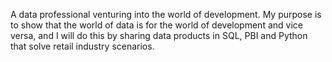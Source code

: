 A data professional venturing into the world of development. My purpose is to show that the world of data is for the world of development and vice versa, and I will do this by sharing data products in SQL, PBI and Python that solve retail industry scenarios.
